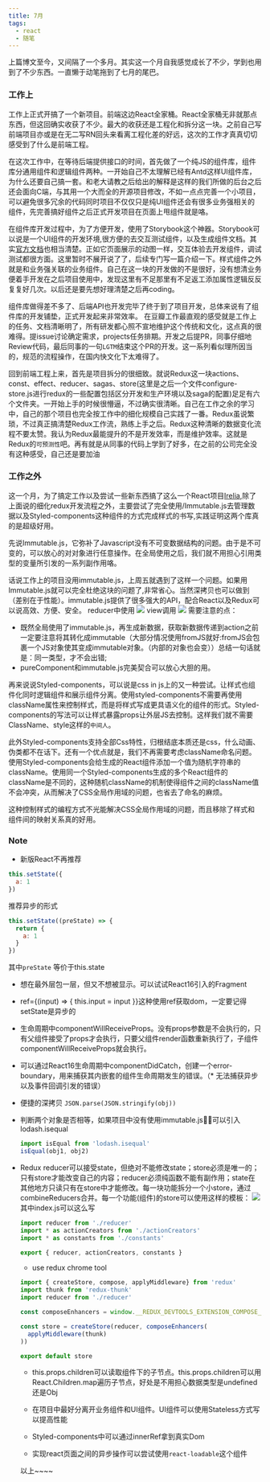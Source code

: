 ```yaml
---
title: 7月
tags: 
  - react
  - 随笔
---
```



上篇博文至今，又间隔了一个多月。其实这一个月自我感觉成长了不少，学到也用到了不少东西。一直懒于动笔拖到了七月的尾巴。

### 工作上
工作上正式开搞了一个新项目。前端这边React全家桶。React全家桶无非就那点东西，但这回确实收获了不少。最大的收获还是工程化和拆分这一块。之前自己写前端项目亦或是在无二写RN回头来看离工程化差的好远，这次的工作才真真切切感受到了什么是前端工程。

在这次工作中，在等待后端提供接口的时间，首先做了一个纯JS的组件库，组件库分通用组件和逻辑组件两种。一开始自己不太理解已经有Antd这样UI组件库，为什么还要自己搞一套。和老大请教之后给出的解释是这样的我们所做的后台之后还会面向C端，与其用一个大而全的开源项目修改，不如一点点完善一个小项目，可以避免很多冗余的代码同时项目不仅仅只是纯UI组件还会有很多业务强相关的组件，先完善搞好组件之后正式开发项目在页面上甩组件就是咯。

在组件库开发过程中，为了方便开发，使用了Storybook这个神器。Storybook可以说是一个UI组件的开发环境,很方便的去交互测试组件，以及生成组件文档。其实[官方文档](https://storybook.js.org/)也相当清楚。正如它页面展示的动图一样，交互体验去开发组件，调试测试都很方面。这里暂时不展开说了了，后续专门写一篇介绍一下。样式组件之外就是和业务强关联的业务组件。自己在这一块的开发做的不是很好，没有想清业务便着手开发在之后项目使用中，发现这里有不足那里有不足返工添加属性逻辑反反复复好几次。以后还是要先想好理清楚之后再coding。

组件库做得差不多了、后端API也开发完毕了终于到了项目开发，总体来说有了组件库的开发铺垫，正式开发起来非常效率。
在豆瓣工作最直观的感受就是工作上的任务、文档清晰明了，所有研发都心照不宣地维护这个传统和文化，这点真的很难得。提issue讨论确定需求，projects任务排期。开发之后提PR，同事仔细地Review代码，最后同事的一句`LGTM`结束这个PR的开发。这一系列看似理所因当的，规范的流程操作，在国内快文化下太难得了。

回到前端工程上来，首先是项目拆分的很细致。就说Redux这一块actions、const、effect、reducer、sagas、store(这里是之后一个文件configure-store.js进行redux的一些配置包括区分开发和生产环境以及saga的配置)足足有六个文件夹。一开始上手的时候很懵逼，不过确实很清晰。自己在工作之余的学习中，自己的那个项目也完全按工作中的细化规模自己实践了一番。Redux虽说繁琐，不过真正搞清楚Redux工作流，熟练上手之后。Redux这种清晰的数据变化流程不要太赞。我认为Redux最能提升的不是开发效率，而是维护效率。这就是Redux的`可预测性`吧。再有就是从同事的代码上学到了好多，在之前的公司完全没有这种感受，自己还是要加油

<!-- more -->

### 工作之外
这一个月，为了搞定工作以及尝试一些新东西搞了这么一个React项目[Irelia](https://github.com/laclys/Irelia),除了上面说的细化redux开发流程之外，主要尝试了完全使用/Immutable.js去管理数据以及Styled-components这种组件的方式完成样式的书写,实践证明这两个库真的是超级好用。

先说Immutable.js，它弥补了Javascript没有不可变数据结构的问题。由于是不可变的，可以放心的对对象进行任意操作。在全局使用之后，我们就不用担心引用类型的变量所引发的一系列副作用咯。

话说工作上的项目没用immutable.js，上周五就遇到了这样一个问题。如果用Immutable.js就可以完全杜绝这块的问题了,非常省心。当然深拷贝也可以做到（差别在于性能）。immutable.js提供了很多强大的API，配合React以及Redux可以说高效、方便、安全。
reducer中使用
![](/assets/blogImg/20180730-01.jpg)
view调用
![](/assets/blogImg/20180730-02.jpg)
需要注意的点：
- 既然全局使用了immutable.js，再生成新数据，获取新数据传递到action之前一定要注意将其转化成immutable（大部分情况使用fromJS就好:fromJS会包裹一个JS对象使其变成immutable对象。（内部的对象也会变））总结一句话就是：同一类型，才不会出错;
- pureComponent和immutable.js完美契合可以放心大胆的用。

再来说说Styled-components，可以说是css in js上的又一种尝试。让样式也组件化同时逻辑组件和展示组件分离。使用styled-components不需要再使用className属性来控制样式，而是将样式写成更具语义化的组件的形式。Styled-components的写法可以让样式暴露props让外层JS去控制。这样我们就不需要ClassName、style这样的`中间人`。

此外Styled-components支持全部Css特性，归根结底本质还是css，什么动画、伪类都不在话下。还有一个优点就是，我们不再需要考虑className命名问题。使用Styled-components会给生成的React组件添加一个值为随机字符串的className。使用同一个Styled-components生成的多个React组件的className是不同的，这种随机className的机制使得组件之间的className值不会冲突，从而解决了CSS全局作用域的问题，也省去了命名的麻烦。

这种控制样式的编程方式不光能解决CSS全局作用域的问题，而且移除了样式和组件间的映射关系真的好用。

### Note

- 新版React不再推荐
```javascript
this.setState({
  a: 1
})
```
推荐异步的形式
```javascript
this.setState((preState) => {
  return {
    a: 1
  }
})
```
其中`preState` 等价于this.state

- 想在最外层包一层，但又不想被显示。可以试试React16引入的Fragment

- ref={(input) => { this.input = input }}这种使用ref获取dom，一定要记得setState是异步的

- 生命周期中componentWillReceiveProps。没有props参数是不会执行的，只有父组件接受了props才会执行，只要父组件render函数重新执行了，子组件componentWillReceiveProps就会执行。

- 可以通过React16生命周期中componentDidCatch，创建一个error-boundary，用来捕获其内嵌套的组件生命周期发生的错误。（* 无法捕获异步以及事件回调引发的错误）

- 便捷的深拷贝 `JSON.parse(JSON.stringify(obj))`

- 判断两个对象是否相等，如果项目中没有使用immutable.js，可以引入lodash.isequal
  ```javascript
  import isEqual from 'lodash.isequal'
  isEqual(obj1, obj2)
  ```

- Redux
reducer可以接受state，但绝对不能修改state；store必须是唯一的；只有store才能改变自己的内容；reducer必须纯函数不能有副作用；state在其他地方只读只有在store中才能修改。每一块功能拆分一个小store，通过combineReducers合并。每一个功能(组件)的store可以使用这样的模板：
![](/assets/blogImg/20180730-03.jpg)
其中index.js可以这么写
  ```javascript
  import reducer from './reducer'
  import * as actionCreators from './actionCreators'
  import * as constants from './constants'

  export { reducer, actionCreators, constants }
  ```
  - use redux chrome tool
  ```javascript
  import { createStore, compose, applyMiddleware} from 'redux'
  import thunk from 'redux-thunk'
  import reducer from './reducer'

  const composeEnhancers = window.__REDUX_DEVTOOLS_EXTENSION_COMPOSE__ || compose

  const store = createStore(reducer, composeEnhancers(
    applyMiddleware(thunk)
  ))

  export default store
  ```

  - this.props.children可以读取组件下的子节点。this.props.children可以用React.Children.map遍历子节点，好处是不用担心数据类型是undefined还是Obj

  - 在项目中最好分离开业务组件和UI组件。UI组件可以使用Stateless方式写以提高性能

  - Styled-components中可以通过innerRef拿到真实Dom

  - 实现react页面之间的异步操作可以尝试使用`react-loadable`这个组件


  以上~~~~